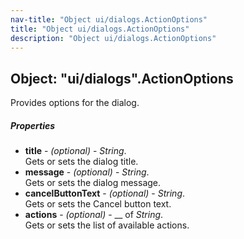 ```yaml
---
nav-title: "Object ui/dialogs.ActionOptions"
title: "Object ui/dialogs.ActionOptions"
description: "Object ui/dialogs.ActionOptions"
---
```

## Object: "ui/dialogs".ActionOptions  
Provides options for the dialog.

##### Properties
 - **title** - _(optional)_ - _String_.    
  Gets or sets the dialog title.
 - **message** - _(optional)_ - _String_.    
  Gets or sets the dialog message.
 - **cancelButtonText** - _(optional)_ - _String_.    
  Gets or sets the Cancel button text.
 - **actions** - _(optional)_ - __ of _String_.    
  Gets or sets the list of available actions.